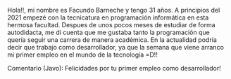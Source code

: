 Hola!!, mi nombre es Facundo Barneche y tengo 31 años. 
A principios del 2021 empezé con la tecnicatura en programación informática en esta hermosa facultad.
Despues de unos pocos meses de estudiar de forma autodidacta, me dí cuenta que me gustaba tanto la programación que quería seguir una carrera de manera académica.
En la actualidad podría decir que trabajo como desarrollador, ya que la semana que viene arranco mi primer empleo en el mundo de la tecnología =D!!



Comentario (Javo): Felicidades por tu primer empleo como desarrollador!